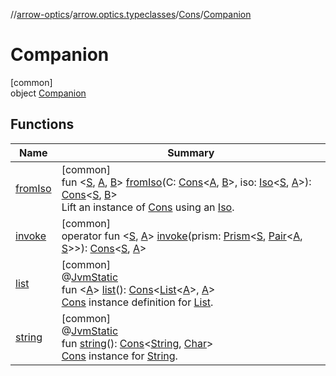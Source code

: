 //[arrow-optics](../../../../index.md)/[arrow.optics.typeclasses](../../index.md)/[Cons](../index.md)/[Companion](index.md)

# Companion

[common]\
object [Companion](index.md)

## Functions

| Name | Summary |
|---|---|
| [fromIso](from-iso.md) | [common]<br>fun &lt;[S](from-iso.md), [A](from-iso.md), [B](from-iso.md)&gt; [fromIso](from-iso.md)(C: [Cons](../index.md)&lt;[A](from-iso.md), [B](from-iso.md)&gt;, iso: [Iso](../../../arrow.optics/index.md#1786632304%2FClasslikes%2F-617900156)&lt;[S](from-iso.md), [A](from-iso.md)&gt;): [Cons](../index.md)&lt;[S](from-iso.md), [B](from-iso.md)&gt;<br>Lift an instance of [Cons](../index.md) using an [Iso](../../../arrow.optics/index.md#1786632304%2FClasslikes%2F-617900156). |
| [invoke](invoke.md) | [common]<br>operator fun &lt;[S](invoke.md), [A](invoke.md)&gt; [invoke](invoke.md)(prism: [Prism](../../../arrow.optics/index.md#1394331700%2FClasslikes%2F-617900156)&lt;[S](invoke.md), [Pair](https://kotlinlang.org/api/latest/jvm/stdlib/kotlin/-pair/index.html)&lt;[A](invoke.md), [S](invoke.md)&gt;&gt;): [Cons](../index.md)&lt;[S](invoke.md), [A](invoke.md)&gt; |
| [list](list.md) | [common]<br>@[JvmStatic](https://kotlinlang.org/api/latest/jvm/stdlib/kotlin.jvm/-jvm-static/index.html)<br>fun &lt;[A](list.md)&gt; [list](list.md)(): [Cons](../index.md)&lt;[List](https://kotlinlang.org/api/latest/jvm/stdlib/kotlin.collections/-list/index.html)&lt;[A](list.md)&gt;, [A](list.md)&gt;<br>[Cons](../index.md) instance definition for [List](https://kotlinlang.org/api/latest/jvm/stdlib/kotlin.collections/-list/index.html). |
| [string](string.md) | [common]<br>@[JvmStatic](https://kotlinlang.org/api/latest/jvm/stdlib/kotlin.jvm/-jvm-static/index.html)<br>fun [string](string.md)(): [Cons](../index.md)&lt;[String](https://kotlinlang.org/api/latest/jvm/stdlib/kotlin/-string/index.html), [Char](https://kotlinlang.org/api/latest/jvm/stdlib/kotlin/-char/index.html)&gt;<br>[Cons](../index.md) instance for [String](https://kotlinlang.org/api/latest/jvm/stdlib/kotlin/-string/index.html). |
